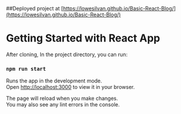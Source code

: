 ##Deployed project at [https://lowesilvan.github.io/Basic-React-Blog/](https://lowesilvan.github.io/Basic-React-Blog/)

# Getting Started with React App

After cloning, In the project directory, you can run:

### `npm run start`

Runs the app in the development mode.\
Open [http://localhost:3000](http://localhost:3000) to view it in your browser.

The page will reload when you make changes.\
You may also see any lint errors in the console.
